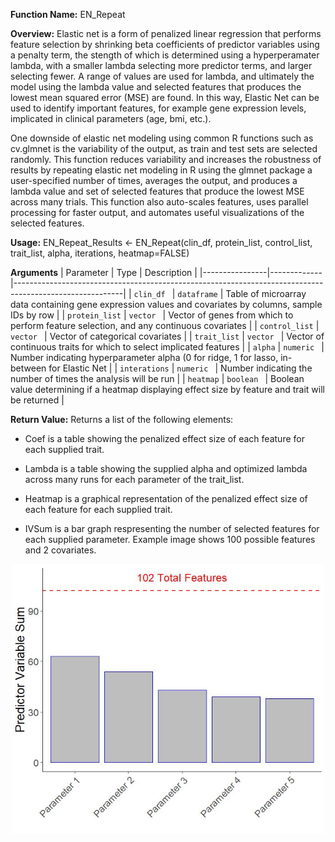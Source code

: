 **Function Name:**
EN_Repeat

**Overview:**
Elastic net is a form of penalized linear regression that performs feature selection by shrinking beta coefficients of predictor variables using a penalty term, 
the stength of which is determined using a hyperperamater lambda, with a smaller lambda selecting more predictor terms, and larger selecting fewer. A range of values are used for lambda,
and ultimately the model using the lambda value and selected features that produces the lowest mean squared error (MSE) are found. In this way, Elastic Net can be used to identify important 
features, for example gene expression levels, implicated in clinical parameters (age, bmi, etc.).

One downside of elastic net modeling using common R functions such as cv.glmnet is the variability of the output, as train and test sets are selected randomly. This function reduces variability 
and increases the robustness of results by repeating elastic net modeling in R using the glmnet package a user-specified number of times, averages the output, and produces a lambda value and set 
of selected features that produce the lowest MSE across many trials. This function also auto-scales features, uses parallel processing for faster output, and automates useful visualizations of the selected features.


**Usage:**
EN_Repeat_Results <- EN_Repeat(clin_df, protein_list, control_list, trait_list, alpha, iterations, heatmap=FALSE)

**Arguments**
| Parameter       | Type        | Description                                                                                             |
|----------------|-------------|---------------------------------------------------------------------------------------------------------|
| `clin_df `     | `dataframe` | Table of microarray data containing gene expression values and covariates by columns, sample IDs by row |
| `protein_list` | `vector `   | Vector of genes from which to perform feature selection, and any continuous covariates                  |
| `control_list` | `vector `   | Vector of categorical covariates                                                                        |
| `trait_list`   | `vector `   | Vector of continuous traits for which to select implicated features                                     |
| `alpha`        | `numeric `  | Number indicating hyperparameter alpha (0 for ridge, 1 for lasso, in-between for Elastic Net            |
| `interations`  | `numeric `  | Number indicating the number of times the analysis will be run                                          |
| `heatmap`      | `boolean `  | Boolean value determining if a heatmap displaying effect size by feature and trait will be returned     |

**Return Value:**
Returns a list of the following elements:
- Coef is a table showing the penalized effect size of each feature for each supplied trait.
- Lambda is a table showing the supplied alpha and optimized lambda across many runs for each parameter of the trait_list.
- Heatmap is a graphical representation of the penalized effect size of each feature for each supplied trait.

- IVSum is a bar graph respresenting the number of selected features for each supplied parameter. Example image shows 100 possible features and 2 covariates.

<p align="center">
  <img src="images/Example_ivsum.JPG" alt="Example Image of Selected Features" width="500">
</p>





